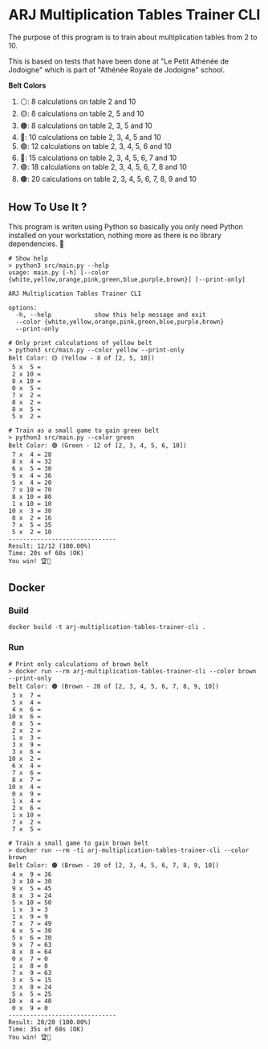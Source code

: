 # ARJ Multiplication Tables Trainer CLI

The purpose of this program is to train about multiplication tables from 2 to 10.

This is based on tests that have been done at "Le Petit Athénée de Jodoigne" which is part of "Athénée Royale de Jodoigne" school.

**Belt Colors**

1) ⚪️: 8 calculations on table 2 and 10
2) 🟡: 8 calculations on table 2, 5 and 10
3) 🟠: 8 calculations on table 2, 3, 5 and 10
4) 🩷: 10 calculations on table 2, 3, 4, 5 and 10
5) 🟢: 12 calculations on table 2, 3, 4, 5, 6 and 10
6) 🔵: 15 calculations on table 2, 3, 4, 5, 6, 7 and 10
7) 🟣: 18 calculations on table 2, 3, 4, 5, 6, 7, 8 and 10
8) 🟤: 20 calculations on table 2, 3, 4, 5, 6, 7, 8, 9 and 10

## How To Use It ?

This program is writen using Python so basically you only need Python installed on your workstation, nothing more as there is no library dependencies. 🎉

```shell
# Show help
> python3 src/main.py --help
usage: main.py [-h] [--color {white,yellow,orange,pink,green,blue,purple,brown}] [--print-only]

ARJ Multiplication Tables Trainer CLI

options:
  -h, --help            show this help message and exit
  --color {white,yellow,orange,pink,green,blue,purple,brown}
  --print-only

# Only print calculations of yellow belt
> python3 src/main.py --color yellow --print-only
Belt Color: 🟡 (Yellow - 8 of [2, 5, 10])
 5 x  5 =
 2 x 10 =
 8 x 10 =
 0 x  5 =
 7 x  2 =
 8 x  2 =
 8 x  5 =
 5 x  2 =

# Train as a small game to gain green belt
> python3 src/main.py --color green              
Belt Color: 🟢 (Green - 12 of [2, 3, 4, 5, 6, 10])
 7 x  4 = 28
 8 x  4 = 32
 6 x  5 = 30
 9 x  4 = 36
 5 x  4 = 20
 7 x 10 = 70
 8 x 10 = 80
 1 x 10 = 10
10 x  3 = 30
 8 x  2 = 16
 7 x  5 = 35
 5 x  2 = 10
------------------------------
Result: 12/12 (100.00%)
Time: 20s of 60s (OK)
You win! 🏆🎉
```

## Docker

### Build

```shell
docker build -t arj-multiplication-tables-trainer-cli .
```

### Run

```shell
# Print only calculations of brown belt
> docker run --rm arj-multiplication-tables-trainer-cli --color brown --print-only
Belt Color: 🟤 (Brown - 20 of [2, 3, 4, 5, 6, 7, 8, 9, 10])
 3 x  7 =
 5 x  4 =
 4 x  6 =
10 x  6 =
 0 x  5 =
 2 x  2 =
 1 x  3 =
 3 x  9 =
 3 x  6 =
10 x  2 =
 6 x  4 =
 7 x  6 =
 8 x  7 =
10 x  4 =
 0 x  9 =
 1 x  4 =
 2 x  6 =
 1 x 10 =
 7 x  2 =
 7 x  5 =

# Train a small game to gain brown belt
> docker run --rm -ti arj-multiplication-tables-trainer-cli --color brown
Belt Color: 🟤 (Brown - 20 of [2, 3, 4, 5, 6, 7, 8, 9, 10])
 4 x  9 = 36
 3 x 10 = 30
 9 x  5 = 45
 8 x  3 = 24
 5 x 10 = 50
 1 x  3 = 3
 1 x  9 = 9
 7 x  7 = 49
 6 x  5 = 30
 5 x  6 = 30
 9 x  7 = 63
 8 x  8 = 64
 0 x  7 = 0
 1 x  8 = 8
 7 x  9 = 63
 3 x  5 = 15
 3 x  8 = 24
 5 x  5 = 25
10 x  4 = 40
 0 x  9 = 0
------------------------------
Result: 20/20 (100.00%)
Time: 35s of 60s (OK)
You win! 🏆🎉
```
